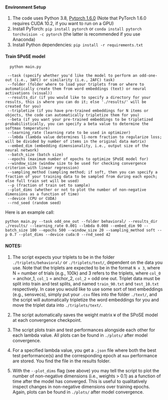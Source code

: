 #### Environment Setup

1. The code uses Python 3.8,  [Pytorch 1.6.0](https://pytorch.org/) (Note that PyTorch 1.6.0 requires CUDA 10.2, if you want to run on a GPU)
2. Install PyTorch: `pip install pytorch` or `conda install pytorch torchvision -c pytorch` (the latter is recommended if you use Anaconda)
3. Install Python dependencies: `pip install -r requirements.txt`

#### Train SPoSE model 

```
  python main.py
  
 --task (specify whether you'd like the model to perform an odd-one-out (i.e., 3AFC) or similarity (i.e., 2AFC) task)
 --folder (folder where to load your triplets from or where to automatically create them from word embeddings (text) or neural activations (visual))
 --results_dir (if you would like to specify a directory for your results, this is where you can do it; else './results/' will be created for you)
 --tripletize (if you have pre-trained embeddings for N items or objects, the code can automatically tripletize them for you)
 --beta (if you want your pre-trained embeddings to be tripletized probabilistically, you can specify a beta value to determine the softmax temperature)
 --learning_rate (learning rate to be used in optimizer)
 --lmbda (lambda value determines l1-norm fraction to regularize loss; will be divided by number of items in the original data matrix)
 --embed_dim (embedding dimensionality, i.e., output size of the neural network)
 --batch_size (batch size)
 --epochs (maximum number of epochs to optimize SPoSE model for)
 --window_size (window size to be used for checking convergence criterion with linear regression)
 --sampling_method (sampling method; if soft, then you can specify a fraction of your training data to be sampled from during each epoch; else full train set will be used)
 --p (fraction of train set to sample)
 --plot_dims (whether or not to plot the number of non-negative dimensions as a function of time)
 --device (CPU or CUDA)
 --rnd_seed (random seed)
```

Here is an example call:

```
python main.py --task odd_one_out --folder behavioral/ --results_dir ./results/ --learning_rate 0.001 --lmbda 0.008 --embed_dim 90 --batch_size 100 --epochs 500 --window_size 20 --sampling_method soft --p 0.7 --plot_dims --device cuda:0 --rnd_seed 42
```

#### NOTES:

1. The script expects your triplets to be in the folder `./triplets/behavioral/` or `./triplets/text/`, dependent on the data you use. Note that the triplets are expected to be in the format `N x 3`, where N = number of trials (e.g., 100k) and 3 refers to the triplets, where `col_0` = anchor_1, `col_1` = anchor_2, `col_2` = odd one out. Triplet data must be split into train and test splits, and named `train_90.txt` and `test_10.txt` respectively. In case you would like to use some sort of text embeddings (e.g., sensvecs), simply put your `.csv` files into the folder `./text/`, and the script will automatically tripletize the word embeddings for you and move the triplet data into `./triplets/text/`. 

2. The script automatically saves the weight matrix `W` of the SPoSE model at each convergence checkpoint. 

3. The script plots train and test performances alongside each other for each lambda value. All plots can be found in `./plots/` after model convergence.

4. For a specified lambda value, you get a `.json` file where both the best test performance(s) and the corresponding epoch at `max` performance are stored. You find the file in the results folder.

5. With the `--plot_dims` flag (see above) you may tell the script to plot the number of non-negative dimensions (i.e., weights > 0.1) as a function of time after the model has converged. This is useful to qualitatively inspect changes in non-negative dimensions over training epochs. Again, plots can be found in `./plots/` after model convergence.
